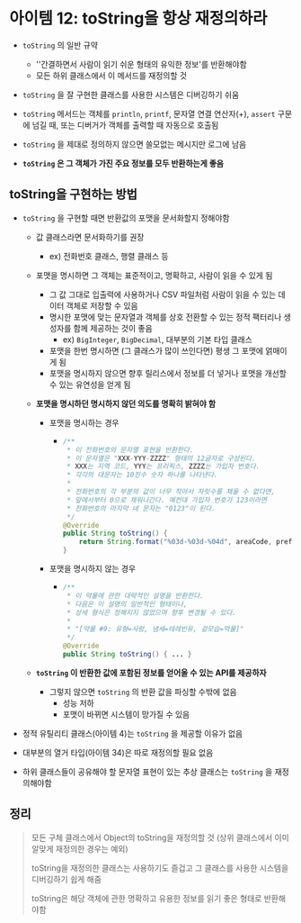 #  아이템 12: toString을 항상 재정의하라

- `toString` 의 일반 규약
  - ''간결하면서 사람이 읽기 쉬운 형태의 유익한 정보'를 반환해야함
  - 모든 하위 클래스에서 이 메서드를 재정의할 것
- `toString` 을 잘 구현한 클래스를 사용한 시스템은 디버깅하기 쉬움
- `toString` 메서드는 객체를 `println`, `printf`, 문자열 연결 연산자(+), `assert` 구문에 넘길 때, 또는 디버거가 객체를 출력할 때 자동으로 호출됨
- `toString` 을 제대로 정의하지 않으면 쓸모없는 메시지만 로그에 남음

- **`toString` 은 그 객체가 가진 주요 정보를 모두 반환하는게 좋음**

## toString을 구현하는 방법

- `toString` 을 구현할 때면 반환값의 포맷을 문서화할지 정해야함

  - 값 클래스라면 문서화하기를 권장

    - ex) 전화번호 클래스, 행렬 클래스 등

  - 포맷을 명시하면 그 객체는 표준적이고, 명확하고, 사람이 읽을 수 있게 됨

    - 그 값 그대로 입출력에 사용하거나 CSV 파일처럼 사람이 읽을 수 있는 데이터 객체로 저장할 수 있음
    - 명시한 포맷에 맞는 문자열과 객체를 상호 전환할 수 있는 정적 팩터리나 생성자를 함께 제공하는 것이 좋음
      - ex) `BigInteger`, `BigDecimal`, 대부분의 기본 타입 클래스
    - 포맷을 한번 명시하면 (그 클래스가 많이 쓰인다면) 평생 그 포맷에 얽매이게 됨
    - 포맷을 명시하지 않으면 향후 릴리스에서 정보를 더 넣거나 포맷을 개선할 수 있는 유연성을 얻게 됨

  - **포맷을 명시하던 명시하지 않던 의도를 명확히 밝혀야 함**

    - 포맷을 명시하는 경우

      - ```java
        /**
         * 이 전화번호의 문자열 표현을 반환한다.
         * 이 문자열은 "XXX-YYY-ZZZZ" 형태의 12글자로 구성된다.
         * XXX는 지역 코드, YYY는 프리픽스, ZZZZ는 가입자 번호다.
         * 각각의 대문자는 10진수 숫자 하나를 나타낸다.
         * 
         * 전화번호의 각 부분의 값이 너무 작아서 자릿수를 채울 수 없다면,
         * 앞에서부터 0으로 채워나간다. 예컨대 가입자 번호가 123이라면
         * 전화번호의 마지막 네 문자는 "0123"이 된다.
         */
        @Override
        public String toString() {
            return String.format("%03d-%03d-%04d", areaCode, prefix, lineNum);
        }
        ```

    - 포맷을 명시하지 않는 경우

      - ```java
        /**
         * 이 약물에 관한 대략적인 설명을 반환한다.
         * 다음은 이 설명의 일반적인 형태이나,
         * 상세 형식은 정해지지 않았으며 향후 변경될 수 있다.
         * 
         * "[약물 #9: 유형=사랑, 냄세=테레빈유, 겉모습=먹물]"
         */
        @Override
        public String toString() { ... }
        ```

  - **`toString` 이 반환한 값에 포함된 정보를 얻어올 수 있는 API를 제공하자**

    - 그렇지 않으면 `toString` 의 반환 값을 파싱할 수밖에 없음
      - 성능 저하
      - 포맷이 바뀌면 시스템이 망가질 수 있음

- 정적 유틸리티 클래스(아이템 4)는 `toString` 을 제공할 이유가 없음

- 대부분의 열거 타입(아이템 34)은 따로 재정의할 필요 없음

- 하위 클래스들이 공유해야 할 문자열 표현이 있는 추상 클래스는 `toString` 을 재정의해야함

## 정리

> 모든 구체 클래스에서 Object의 toString을 재정의할 것 (상위 클래스에서 이미 알맞게 재정의한 경우는 예외)
>
> toString을 재정의한 클래스는 사용하기도 즐겁고 그 클래스를 사용한 시스템을 디버깅하기 쉽게 해줌
>
> toString은 해당 객체에 관한 명확하고 유용한 정보를 읽기 좋은 형태로 반환해야함
